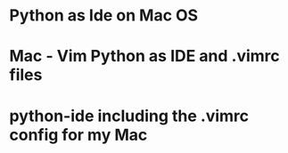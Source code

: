 # Python as Ide on Mac OS
# Mac - Vim Python as IDE and .vimrc files
# python-ide including the .vimrc config for my Mac
